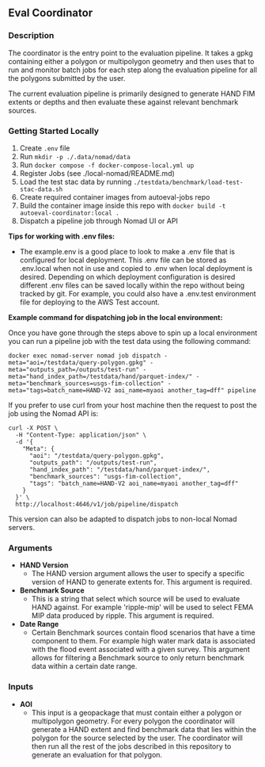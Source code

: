 ## Eval Coordinator
### Description  
The coordinator is the entry point to the evaluation pipeline. It takes a gpkg containing either a polygon or multipolygon geometry and then uses that to run and monitor batch jobs for each step along the evaluation pipeline for all the polygons submitted by the user. 

The current evaluation pipeline is primarily designed to generate HAND FIM extents or depths and then evaluate these against relevant benchmark sources.

### Getting Started Locally
1. Create `.env` file
2. Run `mkdir -p ./.data/nomad/data`
3. Run `docker compose -f docker-compose-local.yml up`
4. Register Jobs (see ./local-nomad/README.md)
5. Load the test stac data by running `./testdata/benchmark/load-test-stac-data.sh`
6. Create required container images from autoeval-jobs repo 
7. Build the container image inside this repo with `docker build -t autoeval-coordinator:local .`
8. Dispatch a pipeline job through Nomad UI or API

**Tips for working with .env files:**
- The example.env is a good place to look to make a .env file that is configured for local deployment. This .env file can be stored as .env.local when not in use and copied to .env when local deployment is desired. Depending on which deployment configuration is desired different .env files can be saved locally within the repo without being tracked by git. For example, you could also have a .env.test environment file for deploying to the AWS Test account. 

**Example command for dispatching job in the local environment:**

Once you have gone through the steps above to spin up a local environment you can run a pipeline job with the test data using the following command:

```
docker exec nomad-server nomad job dispatch -meta="aoi=/testdata/query-polygon.gpkg" -meta="outputs_path=/outputs/test-run" -meta="hand_index_path=/testdata/hand/parquet-index/" -meta="benchmark_sources=usgs-fim-collection" -meta="tags=batch_name=HAND-V2 aoi_name=myaoi another_tag=dff" pipeline
```

If you prefer to use curl from your host machine then the request to post the job using the Nomad API is:

```
curl -X POST \
  -H "Content-Type: application/json" \
  -d '{
    "Meta": {
      "aoi": "/testdata/query-polygon.gpkg",
      "outputs_path": "/outputs/test-run",
      "hand_index_path": "/testdata/hand/parquet-index/",
      "benchmark_sources": "usgs-fim-collection",
      "tags": "batch_name=HAND-V2 aoi_name=myaoi another_tag=dff"
    }
  }' \
  http://localhost:4646/v1/job/pipeline/dispatch
```

This version can also be adapted to dispatch jobs to non-local Nomad servers.

### Arguments
- **HAND Version** 
  - The HAND version argument allows the user to specify a specific version of HAND to generate extents for. This argument is required.
- **Benchmark Source** 
  - This is a string that select which source will be used to evaluate HAND against. For example 'ripple-mip' will be used to select FEMA MIP data produced by ripple. This argument is required.
- **Date Range** 
  - Certain Benchmark sources contain flood scenarios that have a time component to them. For example high water mark data is associated with the flood  event associated with a given survey. This argument allows for filtering a Benchmark source to only return benchmark data within a certain date range.
 
### Inputs
- **AOI**
  - This input is a geopackage that must contain either a polygon or multipolygon geometry. For every polygon the coordinator will generate a HAND extent and find benchmark data that lies within the polygon for the source selected by the user. The coordinator will then run all the rest of the jobs described in this repository to generate an evaluation for that polygon. 
